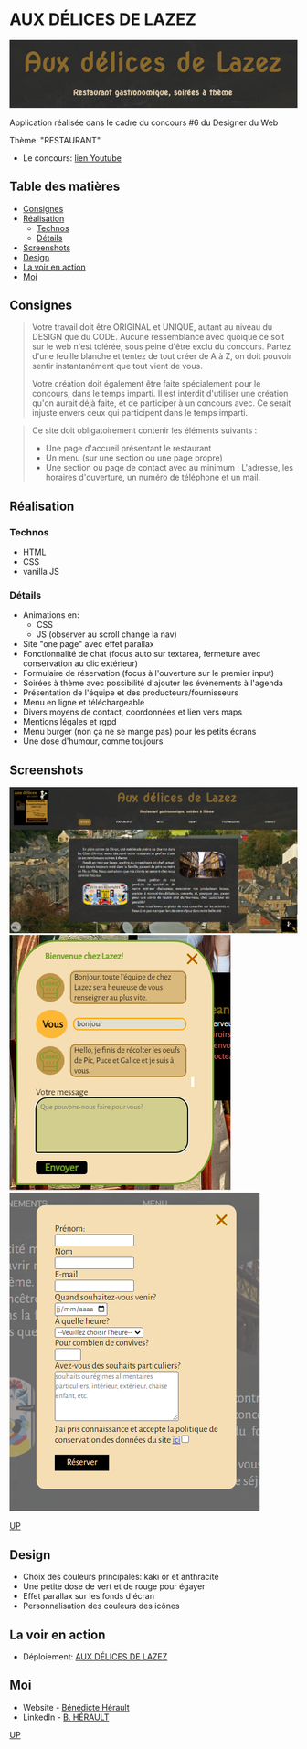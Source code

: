 # AUX DÉLICES DE LAZEZ

![screen4](./assets/design/4.png)


Application réalisée dans le cadre du concours #6 du Designer du Web


Thème: "RESTAURANT"

- Le concours: [lien Youtube](https://youtu.be/oeM8Y7WTKW0)

## Table des matières

- [Consignes](#consignes)
- [Réalisation](#réalisation)
  - [Technos](#technos)
  - [Détails](#détails)
- [Screenshots](#screenshots)
- [Design](#design)
- [La voir en action](#la-voir-en-action)
- [Moi](#moi)

## Consignes

> Votre travail doit être ORIGINAL et UNIQUE, autant au niveau du DESIGN que du CODE.
> Aucune ressemblance avec quoique ce soit sur le web n'est tolérée, sous peine d'être exclu du concours.
> Partez d'une feuille blanche et tentez de tout créer de A à Z, on doit pouvoir sentir instantanément que tout vient de vous.
>
> Votre création doit également être faite spécialement pour le concours, dans le temps imparti.
> Il est interdit d'utiliser une création qu'on aurait déjà faite, et de participer à un concours avec.
> Ce serait injuste envers ceux qui participent dans le temps imparti.

> Ce site doit obligatoirement contenir les éléments suivants :
>
> - Une page d'accueil présentant le restaurant
> - Un menu (sur une section ou une page propre)
> - Une section ou page de contact avec au minimum : L'adresse, les horaires d'ouverture, un numéro de téléphone et un mail.

## Réalisation

### Technos

- HTML
- CSS
- vanilla JS

### Détails

- Animations en:
  - CSS
  - JS (observer au scroll change la nav)
- Site "one page" avec effet parallax
- Fonctionnalité de chat (focus auto sur textarea, fermeture avec conservation au clic extérieur)
- Formulaire de réservation (focus à l'ouverture sur le premier input)
- Soirées à thème avec possibilité d'ajouter les évènements à l'agenda
- Présentation de l'équipe et des producteurs/fournisseurs
- Menu en ligne et téléchargeable
- Divers moyens de contact, coordonnées et lien vers maps
- Mentions légales et rgpd
- Menu burger (non ça ne se mange pas) pour les petits écrans
- Une dose d'humour, comme toujours

## Screenshots

![screen1](./assets/design/1.png)
![screen2](./assets/design/2.png)
![screen3](./assets/design/3.png)

[UP](#table-des-matières)

## Design

- Choix des couleurs principales: kaki or et anthracite
- Une petite dose de vert et de rouge pour égayer
- Effet parallax sur les fonds d'écran
- Personnalisation des couleurs des icônes

## La voir en action

- Déploiement: [AUX DÉLICES DE LAZEZ](https://aux-delices-de-lazez.netlify.app/)

## Moi

- Website - [Bénédicte Hérault](https://lazez-bzh.netlify.app/)
- LinkedIn - [B. HÉRAULT](https://www.linkedin.com/in/benedicte-herault/)

[UP](#table-des-matières)
